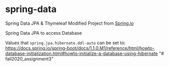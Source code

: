 # spring-data
Spring Data JPA & Thymeleaf 
Modified Project from [Spring.io](https://spring.io/guides/gs/accessing-data-mysql/)

Spring Data JPA to access Database

Values that `spring.jpa.hibernate.ddl-auto` can be set to:
https://docs.spring.io/spring-boot/docs/1.1.0.M1/reference/html/howto-database-initialization.html#howto-initialize-a-database-using-hibernate 
"# fall2020_assignment3" 
